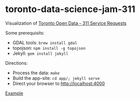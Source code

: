 # toronto-data-science-jam-311
Visualization of [Toronto Open Data - 311 Service Requests](http://www1.toronto.ca/wps/portal/contentonly?vgnextoid=3cdebe037654f210VgnVCM1000003dd60f89RCRD&vgnextchannel=1a66e03bb8d1e310VgnVCM10000071d60f89RCRD)

Some prerequisits:

* GDAL tools: `brew install gdal`
* topojson: `npm install -g topojson`
* Jekyll: `gem install jekyll`

Directions:

* Process the data: `make`
* Build the app-site: `cd app/; jekyll serve`
* Direct your browser to [http://localhost:4000](http://localhost:4000)

[Example](http://rhydomako.ca/311/)
